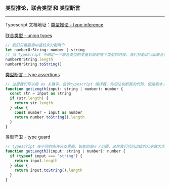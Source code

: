 ### **类型推论，联合类型 和 类型断言**
---

Typescript 文档地址：[类型推论 - type inference](https://www.typescriptlang.org/docs/handbook/type-inference.html)

[联合类型 - union types](https://www.typescriptlang.org/docs/handbook/unions-and-intersections.html#union-types)

```js
// 我们只需要用中竖线来分割两个
let numberOrString: number | string 
// 当 TypeScript 不确定一个联合类型的变量到底是哪个类型的时候，我们只能访问此联合类型的所有类型里共有的属性或方法：
numberOrString.length
numberOrString.toString()
```

[类型断言 - type assertions](https://www.typescriptlang.org/docs/handbook/basic-types.html#type-assertions)

```js
// 这里我们可以用 as 关键字，告诉typescript 编译器，你没法判断我的代码，但是我本人很清楚，这里我就把它看作是一个 string，你可以给他用 string 的方法。
function getLength(input: string | number): number {
  const str = input as string
  if (str.length) {
    return str.length
  } else {
    const number = input as number
    return number.toString().length
  }
}
```

[类型守卫 - type guard](https://www.typescriptlang.org/docs/handbook/advanced-types.html#type-guards-and-differentiating-types)

```js
// typescript 在不同的条件分支里面，智能的缩小了范围，这样我们代码出错的几率就大大的降低了。
function getLength2(input: string | number): number {
  if (typeof input === 'string') {
    return input.length
  } else {
    return input.toString().length
  }
}
```